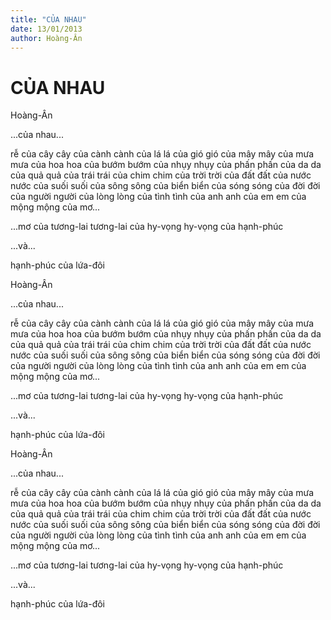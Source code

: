 ```yaml
---
title: "CỦA NHAU"
date: 13/01/2013
author: Hoàng-Ân
---
```


# CỦA NHAU

Hoàng-Ân

...của nhau...


rễ của cây
cây của cành
cành của lá
lá của gió
gió của mây
mây của mưa
mưa của hoa
hoa của bướm
bướm của nhụy
nhụy của phấn
phấn của da
da của quả
quả của trái
trái của chim
chim của trời
trời của đất
đất của nước
nước của suối
suối của sông
sông của biển
biển của sóng
sóng của đời
đời của người
người của lòng
lòng của tình
tình của anh
anh của em
em của mộng
mộng của mơ...

...mơ của tương-lai
   tương-lai của hy-vọng
   hy-vọng của hạnh-phúc

...và...

hạnh-phúc
     của
  lứa-đôi

Hoàng-Ân

...của nhau...


rễ của cây
cây của cành
cành của lá
lá của gió
gió của mây
mây của mưa
mưa của hoa
hoa của bướm
bướm của nhụy
nhụy của phấn
phấn của da
da của quả
quả của trái
trái của chim
chim của trời
trời của đất
đất của nước
nước của suối
suối của sông
sông của biển
biển của sóng
sóng của đời
đời của người
người của lòng
lòng của tình
tình của anh
anh của em
em của mộng
mộng của mơ...

...mơ của tương-lai
   tương-lai của hy-vọng
   hy-vọng của hạnh-phúc

...và...

hạnh-phúc
     của
  lứa-đôi

Hoàng-Ân

...của nhau...


rễ của cây
cây của cành
cành của lá
lá của gió
gió của mây
mây của mưa
mưa của hoa
hoa của bướm
bướm của nhụy
nhụy của phấn
phấn của da
da của quả
quả của trái
trái của chim
chim của trời
trời của đất
đất của nước
nước của suối
suối của sông
sông của biển
biển của sóng
sóng của đời
đời của người
người của lòng
lòng của tình
tình của anh
anh của em
em của mộng
mộng của mơ...

...mơ của tương-lai
   tương-lai của hy-vọng
   hy-vọng của hạnh-phúc

...và...

hạnh-phúc
     của
  lứa-đôi
